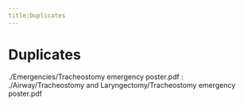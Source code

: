 ```yaml
---
title:Duplicates
---
```


# Duplicates

./Emergencies/Tracheostomy emergency poster.pdf : ./Airway/Tracheostomy and Laryngectomy/Tracheostomy emergency poster.pdf